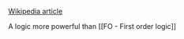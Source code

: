 [Wikipedia article](https://en.wikipedia.org/wiki/Monadic_second-order_logic)

A logic more powerful than [[FO - First order logic]]